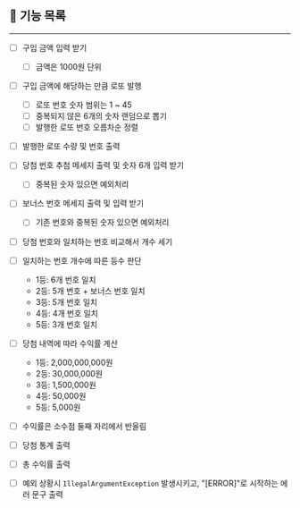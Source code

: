 ## 💸 기능 목록

---
- [ ] 구입 금액 입력 받기
  - [ ] 금액은 1000원 단위


- [ ] 구입 금액에 해당하는 만큼 로또 발행
  - [ ] 로또 번호 숫자 범위는 1 ~ 45
  - [ ] 중복되지 않은 6개의 숫자 랜덤으로 뽑기
  - [ ] 발행한 로또 번호 오름차순 정렬
- [ ] 발행한 로또 수량 및 번호 출력


- [ ] 당첨 번호 추첨 메세지 출력 및 숫자 6개 입력 받기
  - [ ]  중복된 숫자 있으면 예외처리
- [ ] 보너스 번호 메세지 출력 및 입력 받기
  - [ ] 기존 번호와 중복된 숫자 있으면 예외처리


- [ ] 당첨 번호와 일치하는 번호 비교해서 개수 세기
- [ ] 일치하는 번호 개수에 따른 등수 판단
  - 1등: 6개 번호 일치
  - 2등: 5개 번호 + 보너스 번호 일치
  - 3등: 5개 번호 일치
  - 4등: 4개 번호 일치 
  - 5등: 3개 번호 일치


- [ ] 당첨 내역에 따라 수익률 계산
  - 1등: 2,000,000,000원
  - 2등: 30,000,000원
  - 3등: 1,500,000원
  - 4등: 50,000원
  - 5등: 5,000원
- [ ] 수익률은 소수점 둘째 자리에서 반올림


- [ ] 당첨 통계 출력
- [ ] 총 수익률 출력
- [ ] 예외 상황시 `IllegalArgumentException` 발생시키고, "[ERROR]"로 시작하는 에러 문구 출력